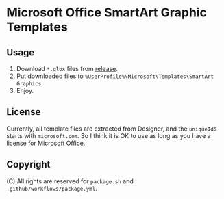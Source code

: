 # Microsoft Office SmartArt Graphic Templates

## Usage
1. Download `*.glox` files from [release](https://github.com/BrandonStudio/SmartArtTemplates/releases/latest).
2. Put downloaded files to `%UserProfile%\Microsoft\Templates\SmartArt Graphics`.
3. Enjoy.

## License
Currently, all template files are extracted from Designer, and the `uniqueId`s starts with `microsoft.com`. So I think it is OK to use as long as you have a license for Microsoft Office.

## Copyright
(C) All rights are reserved for `package.sh` and `.github/workflows/package.yml`.
